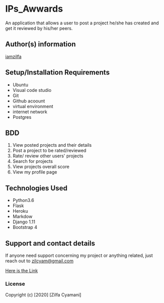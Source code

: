 # IPs_Awwards

An application that allows a user to post a project he/she has created and get it reviewed by his/her peers.

## Author(s) information
[iamzilfa](https://github.com/iamzilfa)

## Setup/Installation Requirements
* Ubuntu
* Visual code studio
* Git
* Github acoount
* virtual environment
* internet network
* Postgres

## BDD

1. View posted projects and their details
2. Post a project to be rated/reviewed
3. Rate/ review other users' projects
4. Search for projects 
5. View projects overall score
6. View my profile page


## Technologies Used
* Python3.6
* Flask
* Heroku
* Markdow
* Django 1.11
* Bootstrap 4


## Support and contact details
If anyone need support concerning my project or anything related, just reach out to zilcyam@gmail.com
 
[Here is the Link](  https://zilfawards.herokuapp.com/ "Awward")

### License

Copyright (c) [2020] [Zilfa Cyamani]
